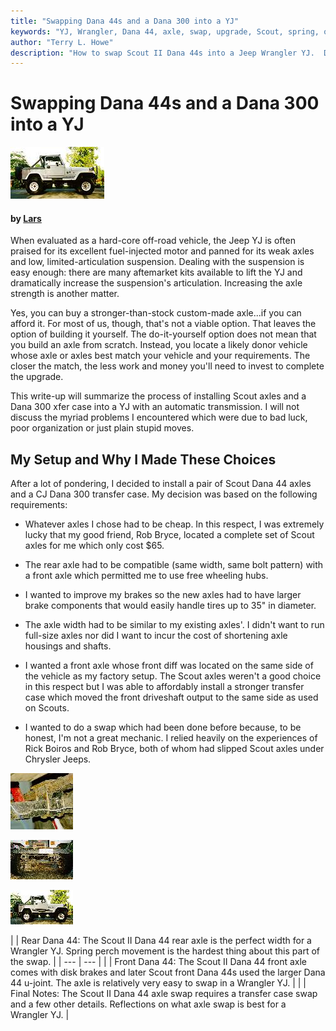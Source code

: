 ```yaml
---
title: "Swapping Dana 44s and a Dana 300 into a YJ"
keywords: "YJ, Wrangler, Dana 44, axle, swap, upgrade, Scout, spring, over, axle, SOA"
author: "Terry L. Howe"
description: "How to swap Scout II Dana 44s into a Jeep Wrangler YJ.  Details on how to do a spring over on a Wrangler YJ at the same time."
---
```


# Swapping Dana 44s and a Dana 300 into a YJ

[![Side view of Jeep](ss18_.jpg)](ss18.jpg)

#### by [Lars](mailto:lhsoo@off-road.com)

When evaluated as a hard-core off-road vehicle, the Jeep YJ
is often praised for its excellent fuel-injected motor and
panned for its weak axles and low, limited-articulation
suspension.  Dealing with the suspension is easy enough:
there are many aftemarket kits available to lift the YJ and
dramatically increase the suspension's articulation.
Increasing the axle strength is another matter.

Yes, you can buy a stronger-than-stock custom-made axle...if
you can afford it. For most of us, though, that's not a
viable option.  That leaves the option of building it
yourself.  The do-it-yourself option does not mean that you
build an axle from scratch.  Instead, you locate a likely
donor vehicle whose axle or axles best match your vehicle
and your requirements.  The closer the match, the less work
and money you'll need to invest to complete the upgrade.

This write-up will summarize the process of installing Scout
axles and a Dana 300 xfer case into a YJ with an automatic
transmission.  I will not discuss the myriad problems I
encountered which were due to bad luck, poor organization or
just plain stupid moves.

## My Setup and Why I Made These Choices

After a lot of pondering, I decided to install a pair of
Scout Dana 44 axles and a CJ Dana 300 transfer case.  My
decision was based on the following requirements:

- Whatever axles I chose had to be cheap.  In this respect,
I was extremely lucky that my good friend, Rob Bryce,
located a complete set of Scout axles for me which only cost
$65.

- The rear axle had to be compatible (same width, same bolt
pattern) with a front axle which permitted me to use free wheeling
hubs.

- I wanted to improve my brakes so the new axles had to
have larger brake components that would easily handle tires
up to 35" in diameter.

- The axle width had to be similar to my existing axles'.
I didn't want to run full-size axles nor did I want to incur
the cost of shortening axle housings and shafts.

- I wanted a front axle whose front diff was located on the
same side of the vehicle as my factory setup.  The Scout
axles weren't a good choice in this respect but I was able
to affordably install a stronger transfer case which moved
the front driveshaft output to the same side as used on
Scouts.

- I wanted to do a swap which had been done before because,
to be honest, I'm not a great mechanic.  I relied heavily on
the experiences of Rick Boiros and Rob Bryce, both of whom
had slipped Scout axles under Chrysler Jeeps.

![Spring perch](ss14_toc.jpg)[](/convaxle/ihscout/d44r.html)

![Front 44](ss17_toc.jpg)[](/convaxle/ihscout/d44f.html)

![Side view of Jeep](ss18_toc.jpg)[](/convaxle/ihscout/conclude.html)

|  | Rear Dana 44:
The Scout II Dana 44 rear axle is the perfect width for a Wrangler
YJ.  Spring perch movement is the hardest thing about this part
of the swap. |
| --- | --- |
|  | Front Dana 44:
The Scout II Dana 44 front axle comes with disk brakes and later
Scout front Dana 44s used the larger Dana 44 u-joint.  The axle
is relatively very easy to swap in a Wrangler YJ. |
|  | Final Notes:
The Scout II Dana 44 axle swap requires a transfer case swap and
a few other details.  Reflections on what axle swap is best for a 
Wrangler YJ. |